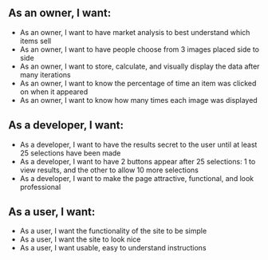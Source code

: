 ## As an owner, I want:
* As an owner, I want to have market analysis to best understand which items sell
* As an owner, I want to have people choose from 3 images placed side to side
* As an owner, I want to store, calculate, and visually display the data after many iterations
* As an owner, I want to know the percentage of time an item was clicked on when it appeared
* As an owner, I want to know how many times each image was displayed

## As a developer, I want:
* As a developer, I want to have the results secret to the user until at least 25 selections have been made
* As a developer, I want to have 2 buttons appear after 25 selections: 1 to view results, and the other to allow 10 more selections
* As a developer, I want to make the page attractive, functional, and look professional

## As a user, I want:
* As a user, I want the functionality of the site to be simple
* As a user, I want the site to look nice
* As a user, I want usable, easy to understand instructions
